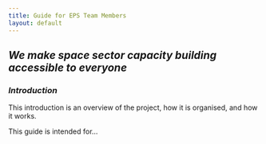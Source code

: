 ```yaml
---
title: Guide for EPS Team Members
layout: default
---
```


## *We make space sector capacity building accessible to everyone*


### *Introduction*

This introduction is an overview of the project, how it is organised, and how it works.

This guide is intended for...